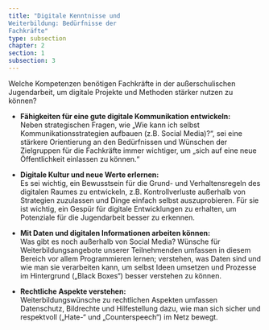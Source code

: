 ```yaml
---
title: "Digitale Kenntnisse und
Weiterbildung: Bedürfnisse der
Fachkräfte"
type: subsection
chapter: 2
section: 1
subsection: 3
---
```

Welche Kompetenzen benötigen Fachkräfte in der außerschulischen Jugendarbeit, um digitale Projekte und Methoden stärker nutzen zu können?

* <b> Fähigkeiten für eine gute digitale Kommunikation entwickeln: </b><br>
Neben strategischen Fragen, wie „Wie kann ich selbst Kommunikationsstrategien aufbauen (z.B. Social Media)?“, sei eine stärkere Orientierung an den Bedürfnissen und Wünschen der Zielgruppen für die Fachkräfte immer wichtiger, um „sich auf eine neue Öffentlichkeit einlassen zu können.“

* <b> Digitale Kultur und neue Werte erlernen: </b><br>
Es sei wichtig, ein Bewusstsein für die Grund- und Verhaltensregeln des digitalen Raumes zu entwickeln, z.B. Kontrollverluste außerhalb von Strategien
zuzulassen und Dinge einfach selbst auszuprobieren. Für sie ist wichtig, ein Gespür für digitale Entwicklungen zu erhalten, um Potenziale für die Jugendarbeit besser zu erkennen.

* <b> Mit Daten und digitalen Informationen arbeiten können: </b><br>
Was gibt es noch außerhalb von Social Media? Wünsche für Weiterbildungsangebote unserer Teilnehmenden umfassen in diesem
Bereich vor allem Programmieren lernen; verstehen, was Daten sind und wie man sie verarbeiten kann, um selbst Ideen umsetzen
und Prozesse im Hintergrund („Black Boxes“) besser verstehen zu können.

* <b> Rechtliche Aspekte verstehen: </b><br>
Weiterbildungswünsche zu rechtlichen Aspekten umfassen Datenschutz, Bildrechte und Hilfestellung dazu, wie man sich sicher und respektvoll („Hate-“ und „Counterspeech“) im Netz bewegt.

